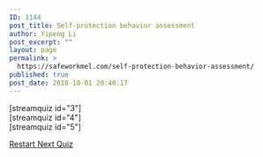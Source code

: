 ```yaml
---
ID: 1144
post_title: Self-protection behavior assessment
author: Yipeng Li
post_excerpt: ""
layout: page
permalink: >
  https://safeworkmel.com/self-protection-behavior-assessment/
published: true
post_date: 2018-10-01 20:40:17
---
```

<p>[streamquiz id="3"]<br />[streamquiz id="4"]<br />[streamquiz id="5"]</p>		
			<a href="https://safeworkmel.com/self-protection-behavior-assessment/" role="button">
						Restart
					</a>
			<a href="https://safeworkmel.com/sun-health-awareness-quiz/" role="button">
						Next Quiz
					</a>